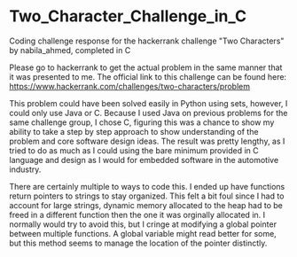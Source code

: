 # Two_Character_Challenge_in_C
Coding challenge response for the hackerrank challenge "Two Characters" by nabila_ahmed, completed in C

Please go to hackerrank to get the actual problem in the same manner that it was presented to me.
The official link to this challenge can be found here:
https://www.hackerrank.com/challenges/two-characters/problem

This problem could have been solved easily in Python using sets, however, I could only use Java or C. Because I used Java on previous problems for the same challenge group, I chose C, figuring this was a chance to show my ability to take a step by step approach to show understanding of the problem and core software design ideas. The result was pretty lengthy, as I tried to do as much as I could using the bare minimum provided in C language and design as I would for embedded software in the automotive industry.

There are certainly multiple to ways to code this. I ended up have functions return pointers to strings to stay organized. This felt a bit foul since I had to account for large strings, dynamic memory allocated to the heap had to be freed in a different function then the one it was orginally allocated in. I normally would try to avoid this, but I cringe at modifying a global pointer between multiple functions. A global variable might read better for some, but this method seems to manage the location of the pointer distinctly. 
